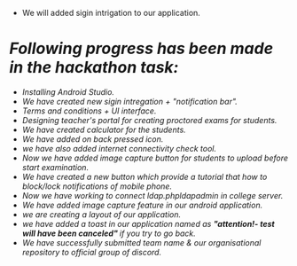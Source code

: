 

- We will added sigin intrigation to our application.

# <i>Following progress has been made in the hackathon task:


  
- Installing Android Studio. 
- We have created new sigin intregation + "notification bar".
- Terms and conditions + UI interface. 
- Designing teacher's portal for creating proctored exams for students.
- We have created calculator for the students. 
- We have added on back pressed icon.
- we have also added internet connectivity check tool.
- Now we have added image capture button for students to upload before start examination.
- We have created a new button which provide a tutorial that how to block/lock notifications of mobile phone.
- Now we have working to connect ldap.phpldapadmin in college server.
- We have added image capture feature in our android application.
- we are creating a layout of our application.
- we have added a toast in our application named as <b> "attention!- test will have been canceled" </b>if you try to go back.
- We have successfully submitted team name & our organisational repository to official group of discord.
 
